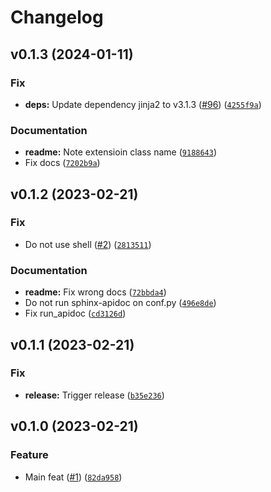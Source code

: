 # Changelog

<!--next-version-placeholder-->

## v0.1.3 (2024-01-11)

### Fix

* **deps:** Update dependency jinja2 to v3.1.3 ([#96](https://github.com/34j/jinja2-shell/issues/96)) ([`4255f9a`](https://github.com/34j/jinja2-shell/commit/4255f9a10f12f059f2cc2e012c06f582e744a3b4))

### Documentation

* **readme:** Note extensioin class name ([`9188643`](https://github.com/34j/jinja2-shell/commit/9188643a0549dd3bbc98be757ecbb3ebbf37de5b))
* Fix docs ([`7202b9a`](https://github.com/34j/jinja2-shell/commit/7202b9a6e3f1d85d308eb7807d1d1d25d610b9c1))

## v0.1.2 (2023-02-21)
### Fix
* Do not use shell ([#2](https://github.com/34j/jinja2-shell/issues/2)) ([`2813511`](https://github.com/34j/jinja2-shell/commit/281351140d604781b75330dbe3ae8275f0ebe6f2))

### Documentation
* **readme:** Fix wrong docs ([`72bbda4`](https://github.com/34j/jinja2-shell/commit/72bbda441e542ff65692685d929d3a44f6e5f62f))
* Do not run sphinx-apidoc on conf.py ([`496e8de`](https://github.com/34j/jinja2-shell/commit/496e8de63f0dfe9e1d8e887fff1f9f66b7fd3d81))
* Fix run_apidoc ([`cd3126d`](https://github.com/34j/jinja2-shell/commit/cd3126d72c41d6d102bbd5dd772cded54aa2c0c3))

## v0.1.1 (2023-02-21)
### Fix
* **release:** Trigger release ([`b35e236`](https://github.com/34j/jinja2-shell/commit/b35e2366ea57a1e7a9356e57677fd87bb754cc1b))

## v0.1.0 (2023-02-21)
### Feature
* Main feat ([#1](https://github.com/34j/jinja2-shell/issues/1)) ([`82da958`](https://github.com/34j/jinja2-shell/commit/82da95809e6da1ae7e69846a5e3ae9fdb160228e))

